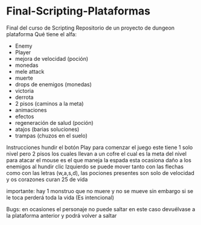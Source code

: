 # Final-Scripting-Plataformas
Final del curso de Scripting
Repositorio de un proyecto de dungeon plataforma
Qué tiene el alfa:
- Enemy
- Player
- mejora de velocidad (poción)
- monedas
- mele attack
- muerte
- drops de enemigos (monedas)
- victoria
- derrota
- 2 pisos (caminos a la meta)
- animaciones
- efectos 
- regeneración de salud (poción)
- atajos (barias soluciones)
- trampas (chuzos en el suelo)

Instrucciones
hundir el botón Play para comenzar el juego este tiene 1 solo nivel pero 2 pisos los cuales llevan a un cofre el cual es la meta del nivel para atacar el mouse es el que maneja la espada esta ocasiona daño a los enemigos al hundir clic Izquierdo se puede mover tanto con las flechas como con las letras (w,a,s,d), las pociones presentes son solo de velocidad y os corazones curan 25 de vida 

importante:
hay 1 monstruo que no muere y no se mueve sin embargo si se le toca perderá toda la vida (Es intencional)

Bugs:
en ocasiones el personaje no puede saltar en este caso devuélvase a la plataforma anterior y podrá volver a saltar
